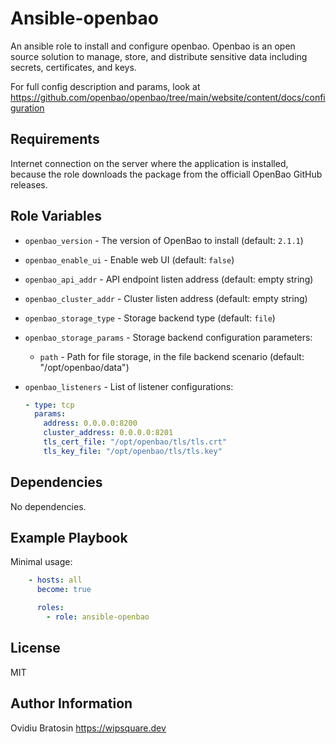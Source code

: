 Ansible-openbao
=========

An ansible role to install and configure openbao. Openbao is an open source solution to manage, store, and distribute sensitive data including secrets, certificates, and keys.

For full config description and params, look at https://github.com/openbao/openbao/tree/main/website/content/docs/configuration

Requirements
------------

Internet connection on the server where the application is installed, because the role downloads the package from the officiall OpenBao GitHub releases.

Role Variables
--------------

- `openbao_version` - The version of OpenBao to install (default: `2.1.1`)

- `openbao_enable_ui` - Enable web UI (default: `false`)

- `openbao_api_addr` - API endpoint listen address (default: empty string)

- `openbao_cluster_addr` - Cluster listen address (default: empty string)

- `openbao_storage_type` - Storage backend type (default: `file`)

- `openbao_storage_params` - Storage backend configuration parameters:
  - `path` - Path for file storage, in the file backend scenario (default: "/opt/openbao/data")

- `openbao_listeners` - List of listener configurations:
  ```yaml
  - type: tcp
    params:
      address: 0.0.0.0:8200
      cluster_address: 0.0.0.0:8201
      tls_cert_file: "/opt/openbao/tls/tls.crt"
      tls_key_file: "/opt/openbao/tls/tls.key"

Dependencies
------------

No dependencies.

Example Playbook
----------------

Minimal usage:
```yaml
    - hosts: all
      become: true

      roles:
        - role: ansible-openbao
```

License
-------

MIT

Author Information
------------------

Ovidiu Bratosin
https://wipsquare.dev